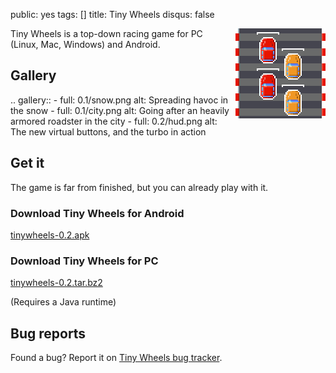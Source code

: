 public: yes
tags: []
title: Tiny Wheels
disqus: false

<div style="float: right; margin-left: 6px"><img src="icon.png"></div>

Tiny Wheels is a top-down racing game for PC (Linux, Mac, Windows) and Android.

## Gallery

.. gallery::
    - full: 0.1/snow.png
      alt: Spreading havoc in the snow
    - full: 0.1/city.png
      alt: Going after an heavily armored roadster in the city
    - full: 0.2/hud.png
      alt: The new virtual buttons, and the turbo in action

## Get it

The game is far from finished, but you can already play with it.

### Download Tiny Wheels for Android

<a href="/storage/tinywheels/tinywheels-0.2.apk" class="dl-button">tinywheels-0.2.apk</a>

### Download Tiny Wheels for PC

<a href="/storage/tinywheels/tinywheels-0.2.tar.bz2" class="dl-button">tinywheels-0.2.tar.bz2</a>

(Requires a Java runtime)

## Bug reports

Found a bug? Report it on [Tiny Wheels bug tracker](http://github.com/agateau/tinywheels/issues).

<!--
<h2>Latest Tiny Wheels News</h2>

<% items_with_tag('tinywheels').sort{ |a,b| b[:created_at] <=> a[:created_at] }[0, 10].each do |item| %>
<h3><%= link_to item[:title], item.path %>
<span class="post-meta"><%= item[:created_at].strftime('%B %d, %Y') %></span>
</h3>
<% end %>
</section>
-->
